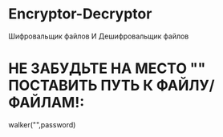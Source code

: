 # Encryptor-Decryptor

Шифровальщик файлов И Дешифровальщик файлов

# НЕ ЗАБУДЬТЕ НА МЕСТО "" ПОСТАВИТЬ ПУТЬ К ФАЙЛУ/ФАЙЛАМ!:
walker("",password)


